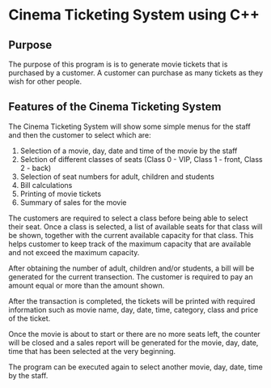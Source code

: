 # Cinema Ticketing System using C++

## Purpose
The purpose of this program is is to generate movie tickets that is purchased by a customer. A customer can purchase as many tickets as they wish for other people. 

## Features of the Cinema Ticketing System
The Cinema Ticketing System will show some simple menus for the staff and then the customer to select which are:
1. Selection of a movie, day, date and time of the movie by the staff
2. Selction of different classes of seats (Class 0 - VIP, Class 1 - front, Class 2 - back)
3. Selection of seat numbers for adult, children and students
4. Bill calculations
5. Printing of movie tickets
6. Summary of sales for the movie

The customers are required to select a class before being able to select their seat. Once a class is selected, a list of available seats for that class will be shown, together with the current available capacity for that class. This helps customer to keep track of the maximum capacity that are available and not exceed the maximum capacity.

After obtaining the number of adult, children and/or students, a bill will be generated for the current transection. The customer is required to pay an amount equal or more than the amount shown. 

After the transaction is completed, the tickets will be printed with required information such as movie name, day, date, time, category, class and price of the ticket.

Once the movie is about to start or there are no more seats left, the counter will be closed and a sales report will be generated for the movie, day, date, time that has been selected at the very beginning.

The program can be executed again to select another movie, day, date, time by the staff.
